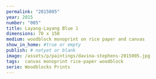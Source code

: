 ```yaml
---
permalink: "2015005"
year: 2015
number: "005"
title: Layang-Layang Blue 1
dimensions: 70 x 150
medium: woodblock monoprint on rice paper and canvas
show_in_home: #true or empty
publish: # notyet or blank
image: /assets/p/paintings/davina-stephens-2015005.jpg
tags:  canvas monoprint rice-paper woodblock
serie: Woodblocks Prints
---
```

